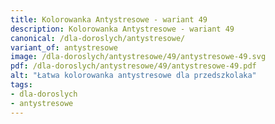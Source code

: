 ```yaml
---
title: Kolorowanka Antystresowe - wariant 49
description: Kolorowanka Antystresowe - wariant 49
canonical: /dla-doroslych/antystresowe/
variant_of: antystresowe
image: /dla-doroslych/antystresowe/49/antystresowe-49.svg
pdf: /dla-doroslych/antystresowe/49/antystresowe-49.pdf
alt: "Łatwa kolorowanka antystresowe dla przedszkolaka"
tags:
- dla-doroslych
- antystresowe
---
```

